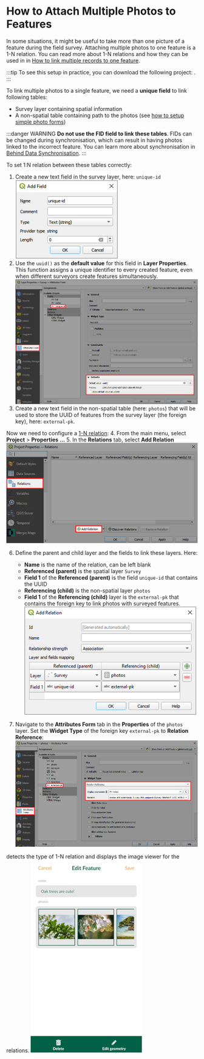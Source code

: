 # How to Attach Multiple Photos to Features

In some situations, it might be useful to take more than one picture of a feature during the field survey. Attaching multiple photos to one feature is a 1-N relation. You can read more about 1-N relations and how they can be used in <MainPlatformNameLink /> in [How to link multiple records to one feature](../one-to-n-relations/).

<YouTube id="NCa_Nb_CYno" />

:::tip
To see this setup in practice, you can download the following project: 
<MerginMapsProject id="documentation/forms_multiple_photos" />.
:::

To link multiple photos to a single feature, we need a **unique field** to link following tables:
- Survey layer containing spatial information
- A non-spatial table containing path to the photos (see [how to setup simple photo forms](../settingup_forms_photo.md))

:::danger WARNING
**Do not use the FID field to link these tables**. FIDs can be changed during synchronisation, which can result in having photos linked to the incorrect feature. You can learn more about synchronisation in [Behind Data Synchronisation](../../manage/synchronisation/#synchronisation). 
:::

To set 1:N relation between these tables correctly:
1. Create a new text field in the survey layer, here: `unique-id`
   ![Adding new text field](./uuid-field.jpg "Adding new text field")
2. Use the `uuid()` as the **default value** for this field in **Layer Properties**. This function assigns a unique identifier to every created feature, even when different surveyors create features simultaneously.
   ![UUID as default value in Attributes Form](./uuid-default.jpg "UUID as default value in Attributes Form")
3. Create a new text field in the non-spatial table (here: `photos`) that will be used to store the UUID of features from the survey layer (the foreign key), here: `external-pk`.

Now we need to configure a [1-N relation](../one-to-n-relations/):
4. From the main menu, select **Project** > **Properties ...**
5. In the **Relations** tab, select **Add Relation**
   ![Add relation in Project Properties](./qgis_relation_tab.jpg "Add relation in Project Properties")

6. Define the parent and child layer and the fields to link these layers. Here:
   - **Name** is the name of the relation, can be left blank
   - **Referenced (parent)** is the spatial layer `Survey`
   - **Field 1** of the **Referenced (parent)** is the field `unique-id` that contains the UUID 
   - **Referencing (child)** is the non-spatial layer `photos`
   - **Field 1** of the **Referencing (child)** layer is the `external-pk` that contains the foreign key to link photos with surveyed features.
   ![Surveyed feature and photos relation setup](./qgis_relation_photos.jpg "Surveyed feature and photos relation setup")

7. Navigate to the **Attributes Form** tab in the **Properties** of the `photos` layer. Set the **Widget Type** of the foreign key `external-pk` to **Relation Reference**:
   ![Relation Reference widget in Attributes form](./qgis_relation_form.jpg "Relation Reference widget in Attributes form")

<MobileAppName /> detects the type of 1-N relation and displays the image viewer for the relations. 
![Many photos to a single feature in Mergin Maps mobile app](./input_forms_many-photos.jpg "Many photos to a single feature in Mergin Maps mobile app")
